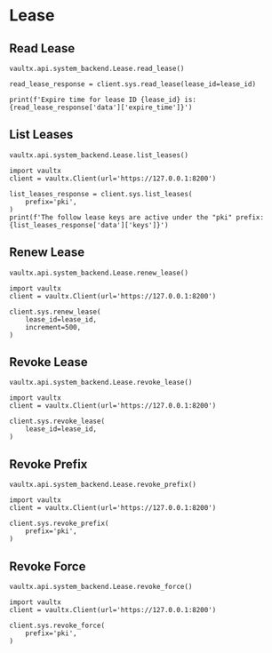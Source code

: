 # Lease

## Read Lease

`vaultx.api.system_backend.Lease.read_lease()`

```python3
read_lease_response = client.sys.read_lease(lease_id=lease_id)

print(f'Expire time for lease ID {lease_id} is: {read_lease_response['data']['expire_time']}')
```

## List Leases

`vaultx.api.system_backend.Lease.list_leases()`

```python3
import vaultx
client = vaultx.Client(url='https://127.0.0.1:8200')

list_leases_response = client.sys.list_leases(
    prefix='pki',
)
print(f'The follow lease keys are active under the "pki" prefix: {list_leases_response['data']['keys']}')
```

## Renew Lease

`vaultx.api.system_backend.Lease.renew_lease()`

```python3
import vaultx
client = vaultx.Client(url='https://127.0.0.1:8200')

client.sys.renew_lease(
    lease_id=lease_id,
    increment=500,
)
```

## Revoke Lease

`vaultx.api.system_backend.Lease.revoke_lease()`

```python3
import vaultx
client = vaultx.Client(url='https://127.0.0.1:8200')

client.sys.revoke_lease(
    lease_id=lease_id,
)
```

## Revoke Prefix

`vaultx.api.system_backend.Lease.revoke_prefix()`

```python3
import vaultx
client = vaultx.Client(url='https://127.0.0.1:8200')

client.sys.revoke_prefix(
    prefix='pki',
)
```

## Revoke Force

`vaultx.api.system_backend.Lease.revoke_force()`

```python3
import vaultx
client = vaultx.Client(url='https://127.0.0.1:8200')

client.sys.revoke_force(
    prefix='pki',
)
```